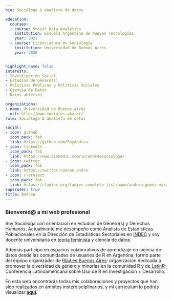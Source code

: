 ```yaml
---
bio: Socióloga & analista de datos

education:
  courses:
  - course: Social Data Analytics
    institution: Escuela Argentina de Nuevas Tecnologías
    year: 2021
  - course: Licenciatura en Sociología
    institution: Universidad de Buenos Aires
    year: 2020


highlight_name: false
interests:
- Investigación Social
- Estudios de Género(s)
- Políticas Públicas y Políticas Sociales
- Ciencia de Datos
- Datos abiertos

organizations:
- name: Universidad de Buenos Aires  
  url: http://www.sociales.uba.ar/
role: Socióloga & analista de datos

social:
- icon: github
  icon_pack: fab
  link: https://github.com/SoyAndrea
- icon: linkedin
  icon_pack: fab
  link: https://www.linkedin.com/in/andreasociologa/
- icon: twitter
  icon_pack: fab
  link: https://twitter.com/me_andre
- icon: r-project
  icon_pack: fab
  link: https://rladies.org/ladies-complete-list/name/andrea-gomez-vargas/ 
superuser: true
title: Andrea
---
```


### Bienvenid@ a mi web profesional


Soy Socióloga con orientación en estudios de Género(s) y Derechos Humanos. Actualmente me desempeño como Analista de Estadísticas Poblacionales en la Dirección de Estadísticas Sectoriales en [INDEC](https://www.indec.gob.ar/indec/web/Institucional-Indec-Organigrama) y soy docente universitaria en [teoría feminista](http://aborto.sociales.uba.ar/) y ciencia de datos. 



Además participo en espacios colaborativos de aprendizaje en ciencia de datos desde las comunidades de usuaries de R en Argentina, formo parte del equipo organizador de [Rladies Buenos Aires](https://rladiesba.netlify.app/): organización dedicada a promover la diversidad de género y minorías en la comunidad R y de [LatinR](https://latin-r.com/): Conferencia Latinoamericana sobre Uso de R en Investigación + Desarrollo. 



En esta web encontrarás todas mis colaboraciones y proyectos que han sido realizados en ámbitos insterdisciplinarios, y mi curriculum lo podrás visualizar [**aquí**](https://soyandrea.netlify.app/media/CVAndrea.pdf).

